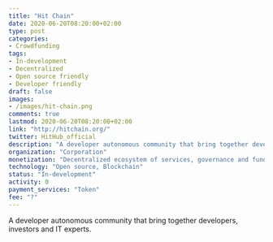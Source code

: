 ```yaml
---
title: "Hit Chain"
date: 2020-06-20T08:20:00+02:00
type: post
categories:
- Crowdfunding
tags:
- In-development
- Decentralized
- Open source friendly
- Developer friendly
draft: false
images:
- /images/hit-chain.png
comments: true
lastmod: 2020-06-20T08:20:00+02:00
link: "http://hitchain.org/"
twitter: HitHub_official
description: "A developer autonomous community that bring together developers, investors and IT experts. "
organization: "Corporation"
monetization: "Decentralized ecosystem of services, governance and funding"
technology: "Open source, Blockchain"
status: "In-development"
activity: 0
payment_services: "Token"
fee: "?"
---
```


A developer autonomous community that bring together developers, investors and IT experts. <!--more-->

